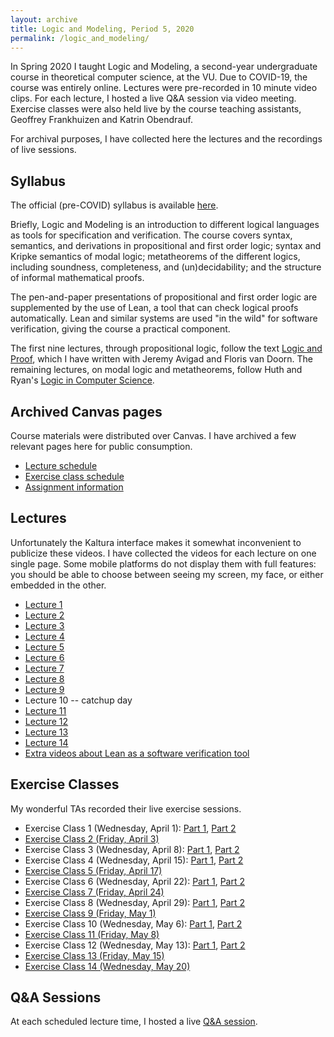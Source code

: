 ```yaml
---
layout: archive
title: Logic and Modeling, Period 5, 2020
permalink: /logic_and_modeling/
---
```


In Spring 2020 I taught Logic and Modeling, a second-year undergraduate course in theoretical computer science, at the VU.
Due to COVID-19, the course was entirely online.
Lectures were pre-recorded in 10 minute video clips.
For each lecture, I hosted a live Q&A session via video meeting.
Exercise classes were also held live by the course teaching assistants, 
Geoffrey Frankhuizen and Katrin Obendrauf.

For archival purposes, I have collected here the lectures and the recordings of live sessions.

## Syllabus

The official (pre-COVID) syllabus is available [here](../files/syllabus.pdf).

Briefly, Logic and Modeling is an introduction to different logical languages
as tools for specification and verification.
The course covers syntax, semantics, and derivations in propositional and first order logic;
syntax and Kripke semantics of modal logic;
metatheorems of the different logics, including soundness, completeness, and (un)decidability;
and the structure of informal mathematical proofs.

The pen-and-paper presentations of propositional and first order logic are supplemented 
by the use of Lean, a tool that can check logical proofs automatically.
Lean and similar systems are used "in the wild" for software verification,
giving the course a practical component. 

The first nine lectures, through propositional logic, follow the text
[Logic and Proof](http://avigad.github.io/logic_and_proof/), which I have written with 
Jeremy Avigad and Floris van Doorn.
The remaining lectures, on modal logic and metatheorems, follow Huth and Ryan's
[Logic in Computer Science](https://www.cs.bham.ac.uk/research/projects/lics/).

## Archived Canvas pages

Course materials were distributed over Canvas. I have archived a few relevant pages here for public consumption.

* [Lecture schedule](lectures)
* [Exercise class schedule](exercises)
* [Assignment information](assignments)

## Lectures

Unfortunately the Kaltura interface makes it somewhat inconvenient to publicize these videos.
I have collected the videos for each lecture on one single page.
Some mobile platforms do not display them with full features: 
you should be able to choose between seeing my screen, my face, or either embedded in the other.

* [Lecture 1](lecture_1)
* [Lecture 2](lecture_2)
* [Lecture 3](lecture_3)
* [Lecture 4](lecture_4)
* [Lecture 5](lecture_5)
* [Lecture 6](lecture_6)
* [Lecture 7](lecture_7)
* [Lecture 8](lecture_8)
* [Lecture 9](lecture_9)
* Lecture 10 -- catchup day
* [Lecture 11](lecture_11)
* [Lecture 12](lecture_12)
* [Lecture 13](lecture_13)
* [Lecture 14](lecture_14)
* [Extra videos about Lean as a software verification tool](lean_extras)

## Exercise Classes

My wonderful TAs recorded their live exercise sessions.

* Exercise Class 1 (Wednesday, April 1): [Part 1](https://youtu.be/QQooeJDTolg), [Part 2](https://youtu.be/KLxqzeJiFe0)
* [Exercise Class 2 (Friday, April 3)](friday_exercises.html#class2)
* Exercise Class 3 (Wednesday, April 8): [Part 1](https://youtu.be/X06L_s5CdQw), [Part 2](https://youtu.be/DU3B6n7B_M4)
* Exercise Class 4 (Wednesday, April 15): [Part 1](https://youtu.be/CDGmDe0OdG4), [Part 2](https://youtu.be/53sj9TAWnNo)
* [Exercise Class 5 (Friday, April 17)](friday_exercises.html#class5)
* Exercise Class 6 (Wednesday, April 22): [Part 1](https://youtu.be/NWoh2NTQsgQ), [Part 2](https://youtu.be/Yg6pTlg4HuA)
* [Exercise Class 7 (Friday, April 24)](friday_exercises.html#class7)
* Exercise Class 8 (Wednesday, April 29): [Part 1](https://youtu.be/slcU6fRo7wA), [Part 2](https://youtu.be/y1QOpTpK9iI)
* [Exercise Class 9 (Friday, May 1)](friday_exercises.html#class9)
* Exercise Class 10 (Wednesday, May 6): [Part 1](https://youtu.be/zT38z5q_vyg), [Part 2](https://youtu.be/dDLeX5YRWoM)
* [Exercise Class 11 (Friday, May 8)](friday_exercises.html#class11)
* Exercise Class 12 (Wednesday, May 13): [Part 1](https://youtu.be/V4J0BuKPDVg), [Part 2](https://youtu.be/q2KskrYdeKA)
* [Exercise Class 13 (Friday, May 15)](friday_exercises.html#class13)
* [Exercise Class 14 (Wednesday, May 20)](friday_exercises.html#class14)

## Q&A Sessions

At each scheduled lecture time, I hosted a live [Q&A session](qa.html). 